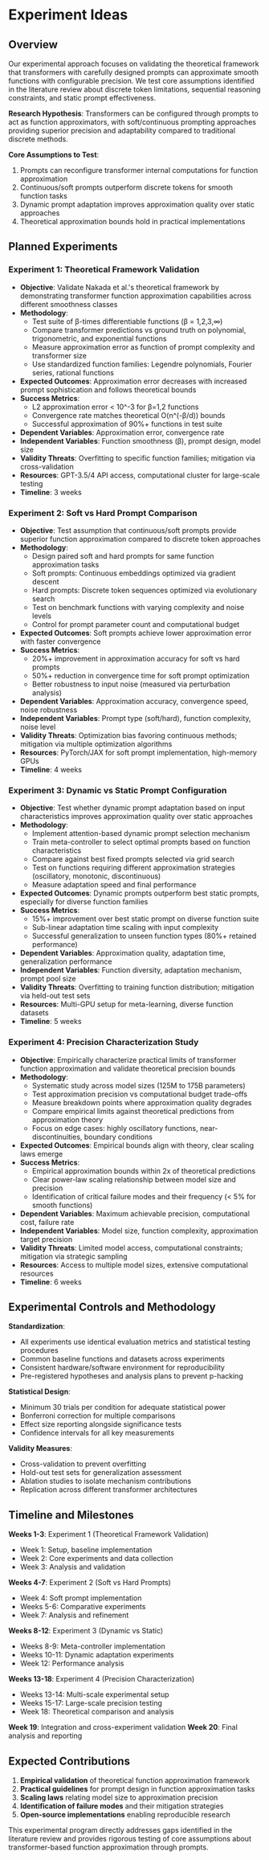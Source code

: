 # Experiment Ideas

## Overview

Our experimental approach focuses on validating the theoretical framework that transformers with carefully designed prompts can approximate smooth functions with configurable precision. We test core assumptions identified in the literature review about discrete token limitations, sequential reasoning constraints, and static prompt effectiveness.

**Research Hypothesis**: Transformers can be configured through prompts to act as function approximators, with soft/continuous prompting approaches providing superior precision and adaptability compared to traditional discrete methods.

**Core Assumptions to Test**:

1. Prompts can reconfigure transformer internal computations for function approximation
2. Continuous/soft prompts outperform discrete tokens for smooth function tasks
3. Dynamic prompt adaptation improves approximation quality over static approaches
4. Theoretical approximation bounds hold in practical implementations

## Planned Experiments

### Experiment 1: Theoretical Framework Validation

* **Objective**: Validate Nakada et al.'s theoretical framework by demonstrating transformer function approximation capabilities across different smoothness classes
* **Methodology**:
  * Test suite of β-times differentiable functions (β \= 1,2,3,∞)
  * Compare transformer predictions vs ground truth on polynomial, trigonometric, and exponential functions
  * Measure approximation error as function of prompt complexity and transformer size
  * Use standardized function families: Legendre polynomials, Fourier series, rational functions
* **Expected Outcomes**: Approximation error decreases with increased prompt sophistication and follows theoretical bounds
* **Success Metrics**:
  * L2 approximation error \< 10^-3 for β\=1,2 functions
  * Convergence rate matches theoretical O(n^(-β/d)) bounds
  * Successful approximation of 90%+ functions in test suite
* **Dependent Variables**: Approximation error, convergence rate
* **Independent Variables**: Function smoothness (β), prompt design, model size
* **Validity Threats**: Overfitting to specific function families; mitigation via cross-validation
* **Resources**: GPT-3.5/4 API access, computational cluster for large-scale testing
* **Timeline**: 3 weeks

### Experiment 2: Soft vs Hard Prompt Comparison

* **Objective**: Test assumption that continuous/soft prompts provide superior function approximation compared to discrete token approaches
* **Methodology**:
  * Design paired soft and hard prompts for same function approximation tasks
  * Soft prompts: Continuous embeddings optimized via gradient descent
  * Hard prompts: Discrete token sequences optimized via evolutionary search
  * Test on benchmark functions with varying complexity and noise levels
  * Control for prompt parameter count and computational budget
* **Expected Outcomes**: Soft prompts achieve lower approximation error with faster convergence
* **Success Metrics**:
  * 20%+ improvement in approximation accuracy for soft vs hard prompts
  * 50%+ reduction in convergence time for soft prompt optimization
  * Better robustness to input noise (measured via perturbation analysis)
* **Dependent Variables**: Approximation accuracy, convergence speed, noise robustness
* **Independent Variables**: Prompt type (soft/hard), function complexity, noise level
* **Validity Threats**: Optimization bias favoring continuous methods; mitigation via multiple optimization algorithms
* **Resources**: PyTorch/JAX for soft prompt implementation, high-memory GPUs
* **Timeline**: 4 weeks

### Experiment 3: Dynamic vs Static Prompt Configuration

* **Objective**: Test whether dynamic prompt adaptation based on input characteristics improves approximation quality over static approaches
* **Methodology**:
  * Implement attention-based dynamic prompt selection mechanism
  * Train meta-controller to select optimal prompts based on function characteristics
  * Compare against best fixed prompts selected via grid search
  * Test on functions requiring different approximation strategies (oscillatory, monotonic, discontinuous)
  * Measure adaptation speed and final performance
* **Expected Outcomes**: Dynamic prompts outperform best static prompts, especially for diverse function families
* **Success Metrics**:
  * 15%+ improvement over best static prompt on diverse function suite
  * Sub-linear adaptation time scaling with input complexity
  * Successful generalization to unseen function types (80%+ retained performance)
* **Dependent Variables**: Approximation quality, adaptation time, generalization performance
* **Independent Variables**: Function diversity, adaptation mechanism, prompt pool size
* **Validity Threats**: Overfitting to training function distribution; mitigation via held-out test sets
* **Resources**: Multi-GPU setup for meta-learning, diverse function datasets
* **Timeline**: 5 weeks

### Experiment 4: Precision Characterization Study

* **Objective**: Empirically characterize practical limits of transformer function approximation and validate theoretical precision bounds
* **Methodology**:
  * Systematic study across model sizes (125M to 175B parameters)
  * Test approximation precision vs computational budget trade-offs
  * Measure breakdown points where approximation quality degrades
  * Compare empirical limits against theoretical predictions from approximation theory
  * Focus on edge cases: highly oscillatory functions, near-discontinuities, boundary conditions
* **Expected Outcomes**: Empirical bounds align with theory, clear scaling laws emerge
* **Success Metrics**:
  * Empirical approximation bounds within 2x of theoretical predictions
  * Clear power-law scaling relationship between model size and precision
  * Identification of critical failure modes and their frequency (\< 5% for smooth functions)
* **Dependent Variables**: Maximum achievable precision, computational cost, failure rate
* **Independent Variables**: Model size, function complexity, approximation target precision
* **Validity Threats**: Limited model access, computational constraints; mitigation via strategic sampling
* **Resources**: Access to multiple model sizes, extensive computational resources
* **Timeline**: 6 weeks

## Experimental Controls and Methodology

**Standardization**:

* All experiments use identical evaluation metrics and statistical testing procedures
* Common baseline functions and datasets across experiments
* Consistent hardware/software environment for reproducibility
* Pre-registered hypotheses and analysis plans to prevent p-hacking

**Statistical Design**:

* Minimum 30 trials per condition for adequate statistical power
* Bonferroni correction for multiple comparisons
* Effect size reporting alongside significance tests
* Confidence intervals for all key measurements

**Validity Measures**:

* Cross-validation to prevent overfitting
* Hold-out test sets for generalization assessment
* Ablation studies to isolate mechanism contributions
* Replication across different transformer architectures

## Timeline and Milestones

**Weeks 1-3**: Experiment 1 (Theoretical Framework Validation)

* Week 1: Setup, baseline implementation
* Week 2: Core experiments and data collection
* Week 3: Analysis and validation

**Weeks 4-7**: Experiment 2 (Soft vs Hard Prompts)

* Week 4: Soft prompt implementation
* Weeks 5-6: Comparative experiments
* Week 7: Analysis and refinement

**Weeks 8-12**: Experiment 3 (Dynamic vs Static)

* Weeks 8-9: Meta-controller implementation
* Weeks 10-11: Dynamic adaptation experiments
* Week 12: Performance analysis

**Weeks 13-18**: Experiment 4 (Precision Characterization)

* Weeks 13-14: Multi-scale experimental setup
* Weeks 15-17: Large-scale precision testing
* Week 18: Theoretical comparison and analysis

**Week 19**: Integration and cross-experiment validation
**Week 20**: Final analysis and reporting

## Expected Contributions

1. **Empirical validation** of theoretical function approximation framework
2. **Practical guidelines** for prompt design in function approximation tasks
3. **Scaling laws** relating model size to approximation precision
4. **Identification of failure modes** and their mitigation strategies
5. **Open-source implementations** enabling reproducible research

This experimental program directly addresses gaps identified in the literature review and provides rigorous testing of core assumptions about transformer-based function approximation through prompts.